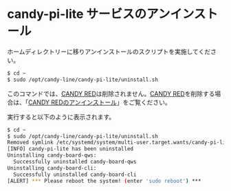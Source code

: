 # candy-pi-lite サービスのアンインストール

ホームディレクトリーに移りアンインストールのスクリプトを実施してください。
```bash
$ cd ~
$ sudo /opt/candy-line/candy-pi-lite/uninstall.sh
```
このコマンドでは、[CANDY RED](https://github.com/CANDY-LINE/candy-red)は削除されません。[CANDY RED](https://github.com/CANDY-LINE/candy-red)を削除する場合は、「[CANDY REDのアンインストール](candy-red.md)」をご覧ください。

実行すると以下のように表示されます。
```bash
$ cd ~
$ sudo /opt/candy-line/candy-pi-lite/uninstall.sh
Removed symlink /etc/systemd/system/multi-user.target.wants/candy-pi-lite.service.
[INFO] candy-pi-lite has been uninstalled
Uninstalling candy-board-qws:
  Successfully uninstalled candy-board-qws
Uninstalling candy-board-cli:
  Successfully uninstalled candy-board-cli
[ALERT] *** Please reboot the system! (enter 'sudo reboot') ***
```

